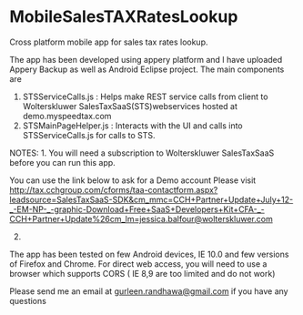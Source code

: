 MobileSalesTAXRatesLookup
=========================

Cross platform mobile app for sales tax rates lookup.

The app has been developed using appery platform and I have uploaded Appery Backup as well as  Android Eclipse project.
The main components are 

1. STSServiceCalls.js : Helps make REST service calls from client to Wolterskluwer SalesTaxSaaS(STS)webservices hosted at demo.myspeedtax.com
2. STSMainPageHelper.js : Interacts with the UI and calls into STSServiceCalls.js for  calls to STS.


NOTES:
1. 
You will need a subscription to Wolterskluwer SalesTaxSaaS before you can run this app.  

You can use the link below to ask for a Demo account
Please visit http://tax.cchgroup.com/cforms/taa-contactform.aspx?leadsource=SalesTaxSaaS-SDK&cm_mmc=CCH+Partner+Update+July+12-_-EM-NP-_-graphic-Download+Free+SaaS+Developers+Kit+CFA-_-CCH+Partner+Update%26cm_lm=jessica.balfour@wolterskluwer.com 


2. 
The app has been tested on few Android devices, IE 10.0  and few versions of Firefox and Chrome. 
For direct web access, you will need to  use a browser which supports CORS ( IE 8,9 are too limited and do not work)

Please send me an email at gurleen.randhawa@gmail.com if you have any questions
